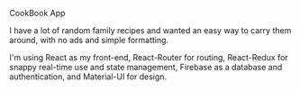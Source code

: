 CookBook App


I have a lot of random family recipes and wanted an easy way to carry them around, with no ads and simple formatting.


I'm using React as my front-end, React-Router for routing, React-Redux for snappy real-time use and state management, Firebase as a database and authentication, and Material-UI for design.